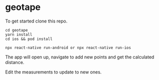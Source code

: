 # geotape

To get started clone this repo.

```
cd geotape
yarn install
cd ios && pod install

npx react-native run-android or npx react-native run-ios

```
The app will open up, navigate to add new points and get the calculated distance.

Edit the measurements to update to new ones.

